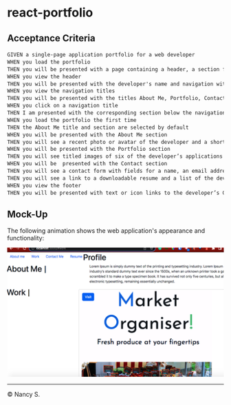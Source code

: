 # react-portfolio

## Acceptance Criteria

```md
GIVEN a single-page application portfolio for a web developer
WHEN you load the portfolio
THEN you will be presented with a page containing a header, a section for content, and a footer
WHEN you view the header
THEN you will be presented with the developer's name and navigation with titles corresponding to different sections of the portfolio
WHEN you view the navigation titles
THEN you will be presented with the titles About Me, Portfolio, Contact, and Resume, and the title corresponding to the current section is highlighted
WHEN you click on a navigation title
THEN I am presented with the corresponding section below the navigation without the page reloading and that title is highlighted
WHEN you load the portfolio the first time
THEN the About Me title and section are selected by default
WHEN you will be presented with the About Me section
THEN you will see a recent photo or avatar of the developer and a short bio about them
WHEN you will be presented with the Portfolio section
THEN you will see titled images of six of the developer’s applications with links to both the deployed applications and the corresponding GitHub repositories
WHEN you will be  presented with the Contact section
THEN you will see a contact form with fields for a name, an email address, and a WHEN you will be presented with the Resume section
THEN you will see a link to a downloadable resume and a list of the developer’s proficiencies
WHEN you view the footer
THEN you will be presented with text or icon links to the developer’s GitHub and LinkedIn profiles, and their profile on a third platform (Stack Overflow, Twitter)
```

## Mock-Up

The following animation shows the web application's appearance and functionality:

![User clicks through About Me, Portfolio, Resume, and Contact sections on the webpage and enters information on Contact page.](./my-app/src/assets/images/portfolio.png)

- - -
© Nancy S.

